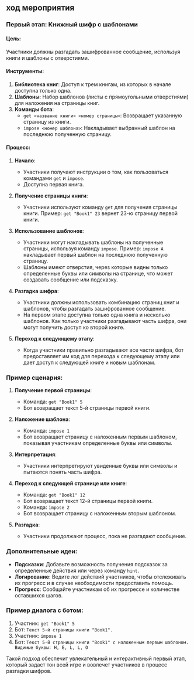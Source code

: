 ## ход мероприятия 

### Первый этап: Книжный шифр с шаблонами

#### Цель:
Участники должны разгадать зашифрованное сообщение, используя книги и шаблоны с отверстиями.

#### Инструменты:
1. **Библиотека книг**: Доступ к трем книгам, из которых в начале доступна только одна.
2. **Шаблоны**: Набор шаблонов (листы с прямоугольными отверстиями) для наложения на страницы книг.
3. **Команды бота**:
    - `get <название книги> <номер страницы>`: Возвращает указанную страницу из книги.
    - `impose <номер шаблона>`: Накладывает выбранный шаблон на последнюю полученную страницу.

#### Процесс:

1. **Начало**:
    - Участники получают инструкции о том, как пользоваться командами `get` и `impose`.
    - Доступна первая книга.

2. **Получение страницы книги**:
    - Участники используют команду `get` для получения страницы книги. Пример: `get "Book1" 23` вернет 23-ю страницу первой книги.

3. **Использование шаблонов**:
    - Участники могут накладывать шаблоны на полученные страницы, используя команду `impose`. Пример: `impose A` накладывает первый шаблон на последнюю полученную страницу.
    - Шаблоны имеют отверстия, через которые видны только определенные буквы или символы на странице, что может создавать сообщение или подсказку.

4. **Разгадка шифра**:
    - Участники должны использовать комбинацию страниц книг и шаблонов, чтобы разгадать зашифрованное сообщение.
    - На первом этапе доступна только одна книга и несколько шаблонов. Как только участники разгадывают часть шифра, они могут получить доступ ко второй книге.

5. **Переход к следующему этапу**:
    - Когда участники правильно разгадывают все части шифра, бот предоставляет им код для перехода к следующему этапу или дает доступ к следующей книге и новым шаблонам.

### Пример сценария:

1. **Получение первой страницы**:
    - Команда: `get "Book1" 5`
    - Бот возвращает текст 5-й страницы первой книги.

2. **Наложение шаблона**:
    - Команда: `impose 1`
    - Бот возвращает страницу с наложенным первым шаблоном, показывая участникам определенные буквы или символы.

3. **Интерпретация**:
    - Участники интерпретируют увиденные буквы или символы и пытаются понять часть шифра.

4. **Переход к следующей странице или книге**:
    - Команда: `get "Book1" 12`
    - Бот возвращает текст 12-й страницы первой книги.
    - Команда: `impose 2`
    - Бот возвращает страницу с наложенным вторым шаблоном.

5. **Разгадка**:
    - Участники продолжают процесс, пока не разгадают сообщение.

### Дополнительные идеи:

- **Подсказки**: Добавьте возможность получения подсказок за определенные действия или через команду `hint`.
- **Логирование**: Ведите лог действий участников, чтобы отслеживать их прогресс и в случае необходимости предоставить помощь.
- **Прогресс**: Сообщайте участникам об их прогрессе и количестве оставшихся шагов.

### Пример диалога с ботом:

1. Участник: `get "Book1" 5`
2. Бот: `Текст 5-й страницы книги "Book1".`
3. Участник: `impose 1`
4. Бот: `Текст 5-й страницы книги "Book1" с наложенным первым шаблоном. Видимые буквы: H, E, L, L, O`

Такой подход обеспечит увлекательный и интерактивный первый этап, который задаст тон всей игре и вовлечет участников в процесс разгадки шифров.

